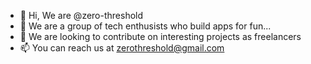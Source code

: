 - 👋 Hi, We are @zero-threshold
- 👀 We are a group of tech enthusists who build apps for fun...
- 💞️ We are looking to contribute on interesting projects as freelancers
- 📫 You can reach us at zerothreshold@gmail.com
